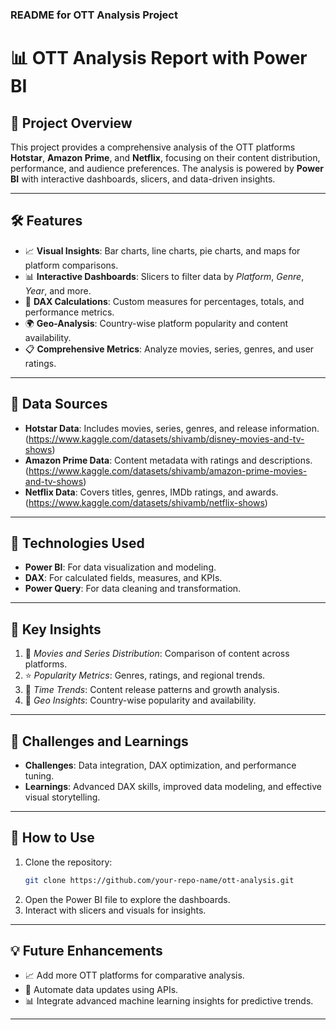 ### **README for OTT Analysis Project**

# 📊 **OTT Analysis Report with Power BI**

## 🌟 **Project Overview**  
This project provides a comprehensive analysis of the OTT platforms **Hotstar**, **Amazon Prime**, and **Netflix**, focusing on their content distribution, performance, and audience preferences. The analysis is powered by **Power BI** with interactive dashboards, slicers, and data-driven insights.  

---

## 🛠️ **Features**  
- 📈 **Visual Insights**: Bar charts, line charts, pie charts, and maps for platform comparisons.  
- 📊 **Interactive Dashboards**: Slicers to filter data by *Platform*, *Genre*, *Year*, and more.  
- 🧮 **DAX Calculations**: Custom measures for percentages, totals, and performance metrics.  
- 🌍 **Geo-Analysis**: Country-wise platform popularity and content availability.  
- 📋 **Comprehensive Metrics**: Analyze movies, series, genres, and user ratings.

---

## 📂 **Data Sources**  
- **Hotstar Data**: Includes movies, series, genres, and release information.(https://www.kaggle.com/datasets/shivamb/disney-movies-and-tv-shows)  
- **Amazon Prime Data**: Content metadata with ratings and descriptions.(https://www.kaggle.com/datasets/shivamb/amazon-prime-movies-and-tv-shows) 
- **Netflix Data**: Covers titles, genres, IMDb ratings, and awards.(https://www.kaggle.com/datasets/shivamb/netflix-shows)

---

## 🚀 **Technologies Used**  
- **Power BI**: For data visualization and modeling.  
- **DAX**: For calculated fields, measures, and KPIs.  
- **Power Query**: For data cleaning and transformation.

---

## 🔑 **Key Insights**  
1. 🎥 *Movies and Series Distribution*: Comparison of content across platforms.  
2. ⭐ *Popularity Metrics*: Genres, ratings, and regional trends.  
3. 📅 *Time Trends*: Content release patterns and growth analysis.  
4. 📍 *Geo Insights*: Country-wise popularity and availability.  

---

## 🤝 **Challenges and Learnings**  
- **Challenges**: Data integration, DAX optimization, and performance tuning.  
- **Learnings**: Advanced DAX skills, improved data modeling, and effective visual storytelling.  

---

## 📌 **How to Use**  
1. Clone the repository:  
   ```bash
   git clone https://github.com/your-repo-name/ott-analysis.git
   ```
2. Open the Power BI file to explore the dashboards.  
3. Interact with slicers and visuals for insights.  

---

## 💡 **Future Enhancements**  
- 📈 Add more OTT platforms for comparative analysis.  
- 🤖 Automate data updates using APIs.  
- 📊 Integrate advanced machine learning insights for predictive trends.

--- 
